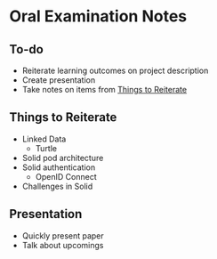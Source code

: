 # Oral Examination Notes

## To-do

* Reiterate learning outcomes on project description
* Create presentation
* Take notes on items from [Things to Reiterate](#things-to-reiterate)

## Things to Reiterate

* Linked Data
  * Turtle
* Solid pod architecture
* Solid authentication
  * OpenID Connect
* Challenges in Solid

## Presentation

* Quickly present paper
* Talk about upcomings
